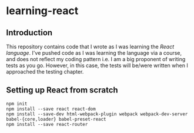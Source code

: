 # learning-react

## Introduction

This repository contains code that I wrote as I was learning the *React language*.  I've pushed code as I was learning the language via a course, and does not reflect my coding pattern i.e. I am a big proponent of writing tests as you go.  However, in this case, the tests will be/were written when I approached the testing chapter.

## Setting up React from scratch

```
npm init
npm install --save react react-dom
npm install --save-dev html-webpack-plugin webpack webpack-dev-server babel-{core,loader} babel-preset-react
npm install --save react-router
```

